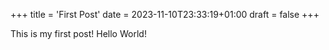 +++
title = 'First Post'
date = 2023-11-10T23:33:19+01:00
draft = false
+++

This is my first post! Hello World!